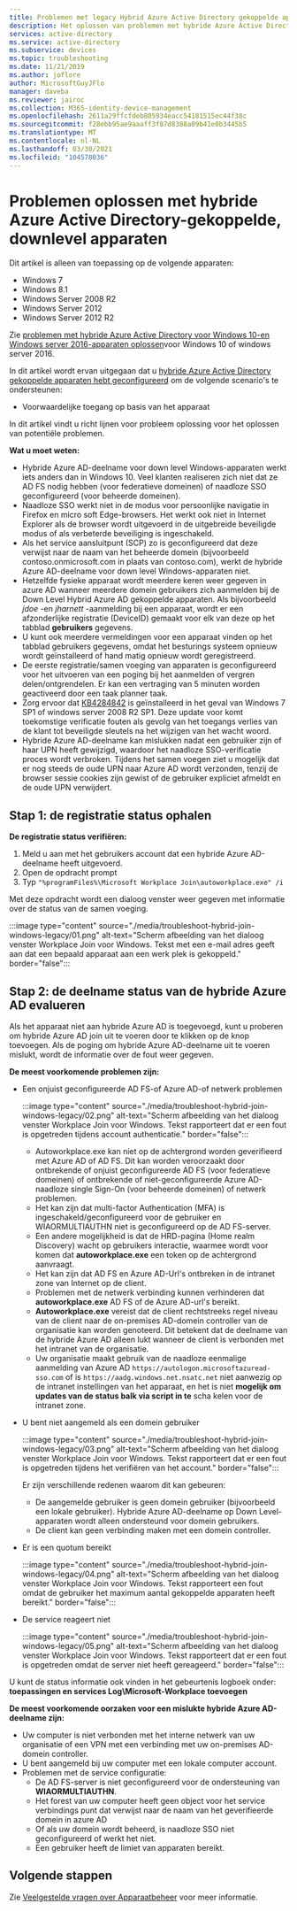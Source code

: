 ```yaml
---
title: Problemen met legacy Hybrid Azure Active Directory gekoppelde apparaten oplossen
description: Het oplossen van problemen met hybride Azure Active Directory gekoppelde apparaten op hetzelfde niveau.
services: active-directory
ms.service: active-directory
ms.subservice: devices
ms.topic: troubleshooting
ms.date: 11/21/2019
ms.author: joflore
author: MicrosoftGuyJFlo
manager: daveba
ms.reviewer: jairoc
ms.collection: M365-identity-device-management
ms.openlocfilehash: 2611a29ffcfdeb805934eacc54181515ec44f38c
ms.sourcegitcommit: f28ebb95ae9aaaff3f87d8388a09b41e0b3445b5
ms.translationtype: MT
ms.contentlocale: nl-NL
ms.lasthandoff: 03/30/2021
ms.locfileid: "104578036"
---
```

# <a name="troubleshooting-hybrid-azure-active-directory-joined-down-level-devices"></a>Problemen oplossen met hybride Azure Active Directory-gekoppelde, downlevel apparaten 

Dit artikel is alleen van toepassing op de volgende apparaten: 

- Windows 7 
- Windows 8.1 
- Windows Server 2008 R2 
- Windows Server 2012 
- Windows Server 2012 R2 

Zie [problemen met hybride Azure Active Directory voor Windows 10-en Windows server 2016-apparaten oplossen](troubleshoot-hybrid-join-windows-current.md)voor Windows 10 of windows server 2016.

In dit artikel wordt ervan uitgegaan dat u [hybride Azure Active Directory gekoppelde apparaten hebt geconfigureerd](hybrid-azuread-join-plan.md) om de volgende scenario's te ondersteunen:

- Voorwaardelijke toegang op basis van het apparaat

In dit artikel vindt u richt lijnen voor probleem oplossing voor het oplossen van potentiële problemen.  

**Wat u moet weten:** 

- Hybride Azure AD-deelname voor down level Windows-apparaten werkt iets anders dan in Windows 10. Veel klanten realiseren zich niet dat ze AD FS nodig hebben (voor federatieve domeinen) of naadloze SSO geconfigureerd (voor beheerde domeinen).
- Naadloze SSO werkt niet in de modus voor persoonlijke navigatie in Firefox en micro soft Edge-browsers. Het werkt ook niet in Internet Explorer als de browser wordt uitgevoerd in de uitgebreide beveiligde modus of als verbeterde beveiliging is ingeschakeld.
- Als het service aansluitpunt (SCP) zo is geconfigureerd dat deze verwijst naar de naam van het beheerde domein (bijvoorbeeld contoso.onmicrosoft.com in plaats van contoso.com), werkt de hybride Azure AD-deelname voor down level Windows-apparaten niet.
- Hetzelfde fysieke apparaat wordt meerdere keren weer gegeven in azure AD wanneer meerdere domein gebruikers zich aanmelden bij de Down Level Hybrid Azure AD gekoppelde apparaten.  Als bijvoorbeeld *jdoe* -en *jharnett* -aanmelding bij een apparaat, wordt er een afzonderlijke registratie (DeviceID) gemaakt voor elk van deze op het tabblad **gebruikers** gegevens. 
- U kunt ook meerdere vermeldingen voor een apparaat vinden op het tabblad gebruikers gegevens, omdat het besturings systeem opnieuw wordt geïnstalleerd of hand matig opnieuw wordt geregistreerd.
- De eerste registratie/samen voeging van apparaten is geconfigureerd voor het uitvoeren van een poging bij het aanmelden of vergren delen/ontgrendelen. Er kan een vertraging van 5 minuten worden geactiveerd door een taak planner taak. 
- Zorg ervoor dat [KB4284842](https://support.microsoft.com/help/4284842) is geïnstalleerd in het geval van Windows 7 SP1 of windows server 2008 R2 SP1. Deze update voor komt toekomstige verificatie fouten als gevolg van het toegangs verlies van de klant tot beveiligde sleutels na het wijzigen van het wacht woord.
- Hybride Azure AD-deelname kan mislukken nadat een gebruiker zijn of haar UPN heeft gewijzigd, waardoor het naadloze SSO-verificatie proces wordt verbroken. Tijdens het samen voegen ziet u mogelijk dat er nog steeds de oude UPN naar Azure AD wordt verzonden, tenzij de browser sessie cookies zijn gewist of de gebruiker expliciet afmeldt en de oude UPN verwijdert.

## <a name="step-1-retrieve-the-registration-status"></a>Stap 1: de registratie status ophalen 

**De registratie status verifiëren:**  

1. Meld u aan met het gebruikers account dat een hybride Azure AD-deelname heeft uitgevoerd.
1. Open de opdracht prompt 
1. Typ `"%programFiles%\Microsoft Workplace Join\autoworkplace.exe" /i`

Met deze opdracht wordt een dialoog venster weer gegeven met informatie over de status van de samen voeging.

:::image type="content" source="./media/troubleshoot-hybrid-join-windows-legacy/01.png" alt-text="Scherm afbeelding van het dialoog venster Workplace Join voor Windows. Tekst met een e-mail adres geeft aan dat een bepaald apparaat aan een werk plek is gekoppeld." border="false":::

## <a name="step-2-evaluate-the-hybrid-azure-ad-join-status"></a>Stap 2: de deelname status van de hybride Azure AD evalueren 

Als het apparaat niet aan hybride Azure AD is toegevoegd, kunt u proberen om hybride Azure AD join uit te voeren door te klikken op de knop toevoegen. Als de poging om hybride Azure AD-deelname uit te voeren mislukt, wordt de informatie over de fout weer gegeven.

**De meest voorkomende problemen zijn:**

- Een onjuist geconfigureerde AD FS-of Azure AD-of netwerk problemen

    :::image type="content" source="./media/troubleshoot-hybrid-join-windows-legacy/02.png" alt-text="Scherm afbeelding van het dialoog venster Workplace Join voor Windows. Tekst rapporteert dat er een fout is opgetreden tijdens account authenticatie." border="false":::
    
   - Autoworkplace.exe kan niet op de achtergrond worden geverifieerd met Azure AD of AD FS. Dit kan worden veroorzaakt door ontbrekende of onjuist geconfigureerde AD FS (voor federatieve domeinen) of ontbrekende of niet-geconfigureerde Azure AD-naadloze single Sign-On (voor beheerde domeinen) of netwerk problemen. 
   - Het kan zijn dat multi-factor Authentication (MFA) is ingeschakeld/geconfigureerd voor de gebruiker en WIAORMULTIAUTHN niet is geconfigureerd op de AD FS-server. 
   - Een andere mogelijkheid is dat de HRD-pagina (Home realm Discovery) wacht op gebruikers interactie, waarmee wordt voor komen dat **autoworkplace.exe** een token op de achtergrond aanvraagt.
   - Het kan zijn dat AD FS en Azure AD-Url's ontbreken in de intranet zone van Internet op de client.
   - Problemen met de netwerk verbinding kunnen verhinderen dat **autoworkplace.exe** AD FS of de Azure AD-url's bereikt. 
   - **Autoworkplace.exe** vereist dat de client rechtstreeks regel niveau van de client naar de on-premises AD-domein controller van de organisatie kan worden genoteerd. Dit betekent dat de deelname van de hybride Azure AD alleen lukt wanneer de client is verbonden met het intranet van de organisatie.
   - Uw organisatie maakt gebruik van de naadloze eenmalige aanmelding van Azure AD `https://autologon.microsoftazuread-sso.com` of is `https://aadg.windows.net.nsatc.net` niet aanwezig op de intranet instellingen van het apparaat, en het is niet **mogelijk om updates van de status balk via script in te** scha kelen voor de intranet zone.
- U bent niet aangemeld als een domein gebruiker

   :::image type="content" source="./media/troubleshoot-hybrid-join-windows-legacy/03.png" alt-text="Scherm afbeelding van het dialoog venster Workplace Join voor Windows. Tekst rapporteert dat er een fout is opgetreden tijdens het verifiëren van het account." border="false":::

   Er zijn verschillende redenen waarom dit kan gebeuren:

   - De aangemelde gebruiker is geen domein gebruiker (bijvoorbeeld een lokale gebruiker). Hybride Azure AD-deelname op Down Level-apparaten wordt alleen ondersteund voor domein gebruikers.
   - De client kan geen verbinding maken met een domein controller.    
- Er is een quotum bereikt

    :::image type="content" source="./media/troubleshoot-hybrid-join-windows-legacy/04.png" alt-text="Scherm afbeelding van het dialoog venster Workplace Join voor Windows. Tekst rapporteert een fout omdat de gebruiker het maximum aantal gekoppelde apparaten heeft bereikt." border="false":::

- De service reageert niet 

    :::image type="content" source="./media/troubleshoot-hybrid-join-windows-legacy/05.png" alt-text="Scherm afbeelding van het dialoog venster Workplace Join voor Windows. Tekst rapporteert dat er een fout is opgetreden omdat de server niet heeft gereageerd." border="false":::

U kunt de status informatie ook vinden in het gebeurtenis logboek onder: **toepassingen en services Log\Microsoft-Workplace toevoegen**
  
**De meest voorkomende oorzaken voor een mislukte hybride Azure AD-deelname zijn:** 

- Uw computer is niet verbonden met het interne netwerk van uw organisatie of een VPN met een verbinding met uw on-premises AD-domein controller.
- U bent aangemeld bij uw computer met een lokale computer account. 
- Problemen met de service configuratie: 
   - De AD FS-server is niet geconfigureerd voor de ondersteuning van **WIAORMULTIAUTHN**. 
   - Het forest van uw computer heeft geen object voor het service verbindings punt dat verwijst naar de naam van het geverifieerde domein in azure AD 
   - Of als uw domein wordt beheerd, is naadloze SSO niet geconfigureerd of werkt het niet.
   - Een gebruiker heeft de limiet van apparaten bereikt. 

## <a name="next-steps"></a>Volgende stappen

Zie [Veelgestelde vragen over Apparaatbeheer](faq.md) voor meer informatie.  
